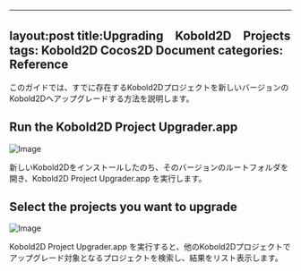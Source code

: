 
---
layout:post
title:Upgrading　Kobold2D　Projects
tags: Kobold2D Cocos2D Document
categories: Reference
---


このガイドでは、すでに存在するKobold2Dプロジェクトを新しいバージョンのKobold2Dへアップグレードする方法を説明します。

## Run the Kobold2D Project Upgrader.app

![Image](http://www.kobold2d.com/download/attachments/918907/media_1315060108848.png?version=3&modificationDate=1315036928880)

新しいKobold2Dをインストールしたのち、そのバージョンのルートフォルダを開き、Kobold2D Project Upgrader.app を実行します。

## Select the projects you want to upgrade

![Image](http://www.kobold2d.com/download/attachments/918907/media_1315060229747.png?version=3&modificationDate=1315036929719)

Kobold2D Project Upgrader.app を実行すると、他のKobold2Dプロジェクトでアップグレード対象となるプロジェクトを検索し、結果をリスト表示します。



